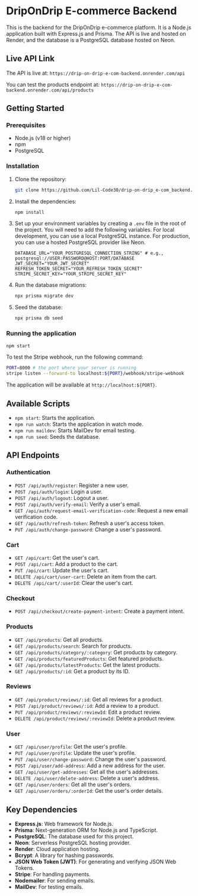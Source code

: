 # DripOnDrip E-commerce Backend

This is the backend for the DripOnDrip e-commerce platform. It is a Node.js application built with Express.js and Prisma. The API is live and hosted on Render, and the database is a PostgreSQL database hosted on Neon.

## Live API Link

The API is live at: `https://drip-on-drip-e-com-backend.onrender.com/api`

You can test the products endpoint at: `https://drip-on-drip-e-com-backend.onrender.com/api/products`

## Getting Started

### Prerequisites

- Node.js (v18 or higher)
- npm
- PostgreSQL

### Installation

1.  Clone the repository:
    ```bash
    git clone https://github.com/Lil-Code30/drip-on-drip_e-com_backend.git
    ```
2.  Install the dependencies:
    ```bash
    npm install
    ```
3.  Set up your environment variables by creating a `.env` file in the root of the project. You will need to add the following variables. For local development, you can use a local PostgreSQL instance. For production, you can use a hosted PostgreSQL provider like Neon.
    ```
    DATABASE_URL="YOUR_POSTGRESQL_CONNECTION_STRING" # e.g., postgresql://USER:PASSWORD@HOST:PORT/DATABASE
    JWT_SECRET="YOUR_JWT_SECRET"
    REFRESH_TOKEN_SECRET="YOUR_REFRESH_TOKEN_SECRET"
    STRIPE_SECRET_KEY="YOUR_STRIPE_SECRET_KEY"
    ```
4.  Run the database migrations:
    ```bash
    npx prisma migrate dev
    ```
5.  Seed the database:
    ```bash
    npx prisma db seed
    ```

### Running the application

```bash
npm start
```

To test the Stripe webhook, run the following command:

```bash
PORT=8000 # the port where your server is running
stripe listen --forward-to localhost:${PORT}/webhook/stripe-webhook
```

The application will be available at `http://localhost:${PORT}`.

## Available Scripts

- `npm start`: Starts the application.
- `npm run watch`: Starts the application in watch mode.
- `npm run maildev`: Starts MailDev for email testing.
- `npm run seed`: Seeds the database.

## API Endpoints

### Authentication

- `POST /api/auth/register`: Register a new user.
- `POST /api/auth/login`: Login a user.
- `POST /api/auth/logout`: Logout a user.
- `POST /api/auth/verify-email`: Verify a user's email.
- `GET /api/auth/request-email-verification-code`: Request a new email verification code.
- `GET /api/auth/refresh-token`: Refresh a user's access token.
- `PUT /api/auth/change-password`: Change a user's password.

### Cart

- `GET /api/cart`: Get the user's cart.
- `POST /api/cart`: Add a product to the cart.
- `PUT /api/cart`: Update the user's cart.
- `DELETE /api/cart/user-cart`: Delete an item from the cart.
- `DELETE /api/cart/:userId`: Clear the user's cart.

### Checkout

- `POST /api/checkout/create-payment-intent`: Create a payment intent.

### Products

- `GET /api/products`: Get all products.
- `GET /api/products/search`: Search for products.
- `GET /api/products/category/:category`: Get products by category.
- `GET /api/products/featuredProducts`: Get featured products.
- `GET /api/products/latestProducts`: Get the latest products.
- `GET /api/products/:id`: Get a product by its ID.

### Reviews

- `GET /api/product/reviews/:id`: Get all reviews for a product.
- `POST /api/product/reviews/:id`: Add a review to a product.
- `PUT /api/product/reviews/:reviewId`: Edit a product review.
- `DELETE /api/product/reviews/:reviewId`: Delete a product review.

### User

- `GET /api/user/profile`: Get the user's profile.
- `PUT /api/user/profile`: Update the user's profile.
- `PUT /api/user/change-password`: Change the user's password.
- `POST /api/user/add-address`: Add a new address for the user.
- `GET /api/user/get-addresses`: Get all the user's addresses.
- `DELETE /api/user/delete-address`: Delete a user's address.
- `GET /api/user/orders`: Get all the user's orders.
- `GET /api/user/orders/:orderId`: Get the user's order details.

## Key Dependencies

- **Express.js**: Web framework for Node.js.
- **Prisma**: Next-generation ORM for Node.js and TypeScript.
- **PostgreSQL**: The database used for this project.
- **Neon**: Serverless PostgreSQL hosting provider.
- **Render**: Cloud application hosting.
- **Bcrypt**: A library for hashing passwords.
- **JSON Web Token (JWT)**: For generating and verifying JSON Web Tokens.
- **Stripe**: For handling payments.
- **Nodemailer**: For sending emails.
- **MailDev**: For testing emails.